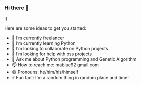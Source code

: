 ### Hi there 👋
:)

<!-- **mablue/mablue** is a ✨ _special_ ✨ repository because its `README.md` (this file) appears on your GitHub profile.
 -->
Here are some ideas to get you started:

- 🔭 I’m currently freelancer
- 🌱 I’m currently learning Python
- 👯 I’m looking to collaborate on Python projects
- 🤔 I’m looking for help with oss projects
- 💬 Ask me about Python programming and Genetic Algorithm
- 📫 How to reach me: mablue92 gmail.com
- 😄 Pronouns: he/him/his/himself
- ⚡ Fun fact: I'm a random thing in random place and time!
